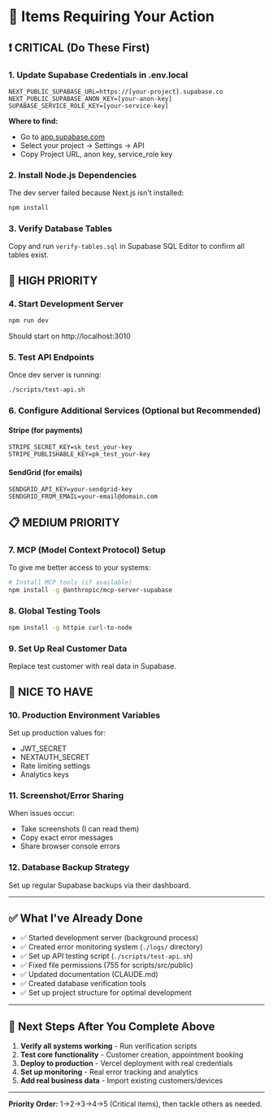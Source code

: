 # 🎯 Items Requiring Your Action

## ❗ CRITICAL (Do These First)

### 1. **Update Supabase Credentials in .env.local**
```env
NEXT_PUBLIC_SUPABASE_URL=https://[your-project].supabase.co
NEXT_PUBLIC_SUPABASE_ANON_KEY=[your-anon-key]
SUPABASE_SERVICE_ROLE_KEY=[your-service-key]
```
**Where to find:**
- Go to [app.supabase.com](https://app.supabase.com)
- Select your project → Settings → API
- Copy Project URL, anon key, service_role key

### 2. **Install Node.js Dependencies**
The dev server failed because Next.js isn't installed:
```bash
npm install
```

### 3. **Verify Database Tables**
Copy and run `verify-tables.sql` in Supabase SQL Editor to confirm all tables exist.

## 🔧 HIGH PRIORITY

### 4. **Start Development Server**
```bash
npm run dev
```
Should start on http://localhost:3010

### 5. **Test API Endpoints**
Once dev server is running:
```bash
./scripts/test-api.sh
```

### 6. **Configure Additional Services (Optional but Recommended)**

#### Stripe (for payments)
```env
STRIPE_SECRET_KEY=sk_test_your-key
STRIPE_PUBLISHABLE_KEY=pk_test_your-key
```

#### SendGrid (for emails)
```env
SENDGRID_API_KEY=your-sendgrid-key
SENDGRID_FROM_EMAIL=your-email@domain.com
```

## 📋 MEDIUM PRIORITY

### 7. **MCP (Model Context Protocol) Setup**
To give me better access to your systems:
```bash
# Install MCP tools (if available)
npm install -g @anthropic/mcp-server-supabase
```

### 8. **Global Testing Tools**
```bash
npm install -g httpie curl-to-node
```

### 9. **Set Up Real Customer Data**
Replace test customer with real data in Supabase.

## 🚀 NICE TO HAVE

### 10. **Production Environment Variables**
Set up production values for:
- JWT_SECRET
- NEXTAUTH_SECRET
- Rate limiting settings
- Analytics keys

### 11. **Screenshot/Error Sharing**
When issues occur:
- Take screenshots (I can read them)
- Copy exact error messages
- Share browser console errors

### 12. **Database Backup Strategy**
Set up regular Supabase backups via their dashboard.

---

## ✅ What I've Already Done

- ✅ Started development server (background process)
- ✅ Created error monitoring system (`./logs/` directory)
- ✅ Set up API testing script (`./scripts/test-api.sh`)
- ✅ Fixed file permissions (755 for scripts/src/public)
- ✅ Updated documentation (CLAUDE.md)
- ✅ Created database verification tools
- ✅ Set up project structure for optimal development

---

## 🎯 Next Steps After You Complete Above

1. **Verify all systems working** - Run verification scripts
2. **Test core functionality** - Customer creation, appointment booking
3. **Deploy to production** - Vercel deployment with real credentials
4. **Set up monitoring** - Real error tracking and analytics
5. **Add real business data** - Import existing customers/devices

---

**Priority Order:** 1→2→3→4→5 (Critical items), then tackle others as needed.